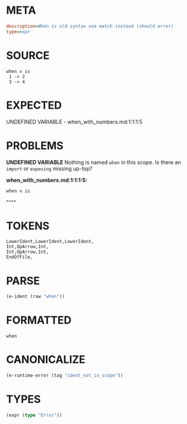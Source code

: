 # META
~~~ini
description=When is old syntax use match instead (should error)
type=expr
~~~
# SOURCE
~~~roc
when x is
 1 -> 2
 3 -> 4
~~~
# EXPECTED
UNDEFINED VARIABLE - when_with_numbers.md:1:1:1:5
# PROBLEMS
**UNDEFINED VARIABLE**
Nothing is named `when` in this scope.
Is there an `import` or `exposing` missing up-top?

**when_with_numbers.md:1:1:1:5:**
```roc
when x is
```
^^^^


# TOKENS
~~~zig
LowerIdent,LowerIdent,LowerIdent,
Int,OpArrow,Int,
Int,OpArrow,Int,
EndOfFile,
~~~
# PARSE
~~~clojure
(e-ident (raw "when"))
~~~
# FORMATTED
~~~roc
when
~~~
# CANONICALIZE
~~~clojure
(e-runtime-error (tag "ident_not_in_scope"))
~~~
# TYPES
~~~clojure
(expr (type "Error"))
~~~
